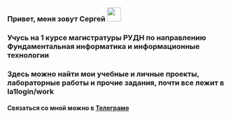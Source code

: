 ### Привет, меня зовут Сергей <img src="https://github.com/blackcater/blackcater/raw/main/images/Hi.gif" height="32" width="32"/>
### Учусь на 1 курсе магистратуры РУДН по направлению Фундаментальная информатика и информационные технологии
### Здесь можно найти мои учебные и личные проекты, лабораторные работы и прочие задания, почти все лежит в **la1login/work**
#### Связаться со мной можно в <a href="https://t.me/lalogin" target="_blank">Телеграме</a> 
<!--
**la1login/la1login** is a ✨ _special_ ✨ repository because its `README.md` (this file) appears on your GitHub profile.

Here are some ideas to get you started:

- 🔭 I’m currently working on ...
- 🌱 I’m currently learning ...
- 👯 I’m looking to collaborate on ...
- 🤔 I’m looking for help with ...
- 💬 Ask me about ...
- 📫 How to reach me: ...
- 😄 Pronouns: ...
- ⚡ Fun fact: ...
-->
